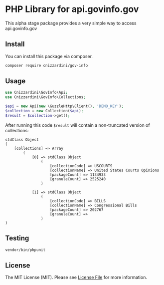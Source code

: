 # PHP Library for api.govinfo.gov

This alpha stage package provides a very simple way to access api.govinfo.gov

## Install

You can install this package via composer.

```bash
composer require cnizzardini/gov-info
```

## Usage

```php
use Cnizzardini\GovInfo\Api;
use Cnizzardini\GovInfo\Collections;

$api = new Api(new \GuzzleHttp\Client(), 'DEMO_KEY');
$collection = new Collection($api);
$result = $collection->get();
```

After running this code `$result` will contain a non-truncated version of collections:

```
stdClass Object
(
    [collections] => Array
        (
            [0] => stdClass Object
                (
                    [collectionCode] => USCOURTS
                    [collectionName] => United States Courts Opinions
                    [packageCount] => 1134933
                    [granuleCount] => 2525240
                )

            [1] => stdClass Object
                (
                    [collectionCode] => BILLS
                    [collectionName] => Congressional Bills
                    [packageCount] => 202767
                    [granuleCount] => 
                )
)

```

## Testing

```bash
vendor/bin/phpunit
```

## License

The MIT License (MIT). Please see [License File](LICENSE.md) for more information.